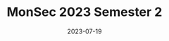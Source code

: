 ---
title: MonSec 2023 Semester 2
date: 2023-07-19
showDateUpdated: false
tags: [MonSec, Mutahar]
externalUrl: https://monsec.io/posts/2023s2/
build: {render: never}
xml: false
---